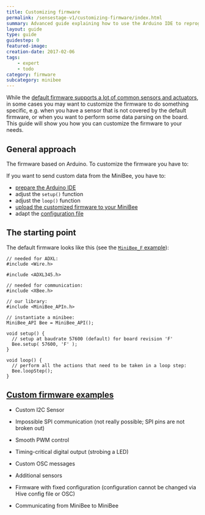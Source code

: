 ```yaml
---
title: Customizing firmware
permalink: /sensestage-v1/customizing-firmware/index.html
summary: Advanced guide explaining how to use the Arduino IDE to reprogram and customize the firmware on the Minibees. For example, to support special I2C sensors.
layout: guide
type: guide
guidestep: 0
featured-image:
creation-date: 2017-02-06
tags:
    - expert
    - todo
category: firmware
subcategory: minibee
---
```


While the [default firmware supports a lot of common sensors and actuators](basic-features-of-the-firmware), in some cases you may want to customize the firmware to do something specific, e.g. when you have a sensor that is not covered by the default firmware, or when you want to perform some data parsing on the board. This guide will show you how you can customize the firmware to your needs.

## General approach

The firmware based on Arduino. To customize the firmware you have to:

If you want to send custom data from the MiniBee, you have to:

- [prepare the Arduino IDE](prepare-the-arduino-ide-for-use-with-sense-stage)
- adjust the `setup()` function
- adjust the `loop()` function
- [upload the customized firmware to your MiniBee](uploading-firmware-to-a-minibee)
- adapt the [configuration file](#adaptconfig)

## The starting point

The default firmware looks like this (see the [`MiniBee_F` example](https://github.com/sensestage/ssdn_minibee/tree/master/libraries/MiniBee_APIn/examples/minibee_F)):

```
// needed for ADXL:
#include <Wire.h>

#include <ADXL345.h>

// needed for communication:
#include <XBee.h>

// our library:
#include <MiniBee_APIn.h>

// instantiate a minibee:
MiniBee_API Bee = MiniBee_API();

void setup() {
  // setup at baudrate 57600 (default) for board revision 'F'
  Bee.setup( 57600, 'F' );
}

void loop() {
  // perform all the actions that need to be taken in a loop step:
  Bee.loopStep();
}
```






[Custom firmware examples](https://docs.sensestage.eu/customizing-the-minibee-firmware)
------------------------

* Custom I2C Sensor
* Impossible SPI communication (not really possible; SPI pins are not broken out)
* Smooth PWM control
* Timing-critical digital output (strobing a LED)
* Custom OSC messages
* Additional sensors


* Firmware with fixed configuration (configuration cannot be changed via Hive config file or OSC)
* Communicating from MiniBee to MiniBee
